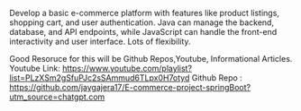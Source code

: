 Develop a basic e-commerce platform with features like product listings, shopping cart, and user authentication. 
Java can manage the backend, database, and API endpoints, while JavaScript can handle the front-end interactivity and user interface. 
Lots of flexibility.

Good Resoruce for this will be Github Repos,Youtube, Informational Articles.
Youtube Link: https://www.youtube.com/playlist?list=PLzXSm2gSfuPJc2sSAmmud6TLpx0H7otyd
Github Repo : https://github.com/jaygajera17/E-commerce-project-springBoot?utm_source=chatgpt.com

